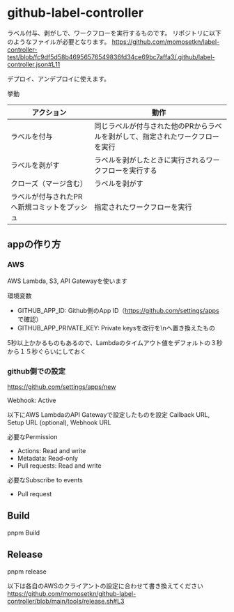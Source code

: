 # github-label-controller

ラベル付与、剥がしで、ワークフローを実行するものです。
リポジトリに以下のようなファイルが必要となります。
https://github.com/momosetkn/label-controller-test/blob/fc9df5d58b46956576549836fd34ce69bc7affa3/.github/label-controller.json#L11

デプロイ、アンデプロイに使えます。

挙動

| アクション                   | 動作                                       |
|-------------------------|------------------------------------------|
| ラベルを付与                  | 同じラベルが付与された他のPRからラベルを剥がして、指定されたワークフローを実行 |
| ラベルを剥がす                 | ラベルを剥がしたときに実行されるワークフローを実行する              |
| クローズ（マージ含む）             | ラベルを剥がす                                  |
| ラベルが付与されたPRへ新規コミットをプッシュ | 指定されたワークフローを実行                           |

## appの作り方

### AWS

AWS Lambda, S3, API Gatewayを使います

環境変数

- GITHUB_APP_ID: Github側のApp ID（https://github.com/settings/apps で確認）
- GITHUB_APP_PRIVATE_KEY: Private keysを改行を\nへ置き換えたもの

5秒以上かかるものもあるので、Lambdaのタイムアウト値をデフォルトの３秒から１５秒ぐらいにしておく

### github側での設定

https://github.com/settings/apps/new

Webhook: Active

以下にAWS LambdaのAPI Gatewayで設定したものを設定
Callback URL, Setup URL (optional), Webhook URL

必要なPermission

- Actions: Read and write
- Metadata: Read-only
- Pull requests: Read and write

必要なSubscribe to events

- Pull request

## Build

pnpm Build

## Release

pnpm release

以下は各自のAWSのクライアントの設定に合わせて書き換えてください
https://github.com/momosetkn/github-label-controller/blob/main/tools/release.sh#L3
